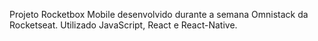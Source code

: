 Projeto Rocketbox Mobile desenvolvido durante a semana Omnistack da Rocketseat. Utilizado JavaScript, React e React-Native.
